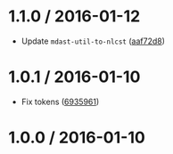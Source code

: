 <!--remark setext-->

<!--lint disable no-multiple-toplevel-headings -->

1.1.0 / 2016-01-12
==================

*   Update `mdast-util-to-nlcst` ([aaf72d8](https://github.com/wooorm/remark-retext/commit/aaf72d8))

1.0.1 / 2016-01-10
==================

*   Fix tokens ([6935961](https://github.com/wooorm/remark-retext/commit/6935961))

1.0.0 / 2016-01-10
==================
